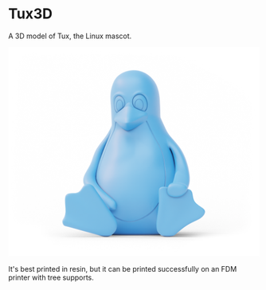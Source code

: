 # Tux3D
A 3D model of Tux, the Linux mascot.

![test](Picture.png)

It's best printed in resin, but it can be printed successfully on an FDM printer with tree supports.

